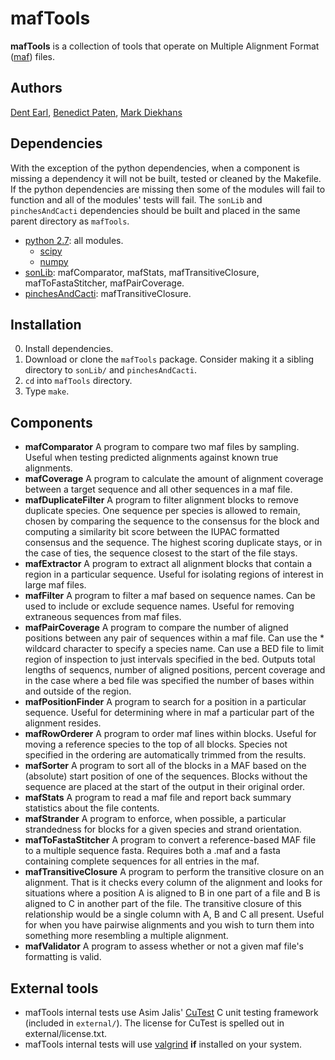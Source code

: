 # mafTools

**mafTools** is a collection of tools that operate on Multiple Alignment Format ([maf](http://genome.ucsc.edu/FAQ/FAQformat.html#format5)) files.

## Authors
[Dent Earl](https://github.com/dentearl/), [Benedict Paten](https://github.com/benedictpaten/), [Mark Diekhans](https://github.com/diekhans)

## Dependencies
With the exception of the python dependencies, when a component is missing a dependency it will not be built, tested or cleaned by the Makefile. If the python dependencies are missing then some of the modules will fail to function and all of the modules' tests will fail. The <code>sonLib</code> and <code>pinchesAndCacti</code> dependencies should be built and placed in the same parent directory as <code>mafTools</code>.
* [python 2.7](http://www.python.org/): all modules.
   * [scipy](http://www.scipy.org/)
   * [numpy](http://numpy.scipy.org/)
* [sonLib](https://github.com/benedictpaten/sonLib/): mafComparator, mafStats, mafTransitiveClosure, mafToFastaStitcher, mafPairCoverage.
* [pinchesAndCacti](https://github.com/benedictpaten/pinchesAndCacti): mafTransitiveClosure.

## Installation
0. Install dependencies.
1. Download or clone the <code>mafTools</code> package. Consider making it a sibling directory to <code>sonLib/</code> and <code>pinchesAndCacti</code>.
2. <code>cd</code> into <code>mafTools</code> directory.
3. Type <code>make</code>.

## Components
* **mafComparator** A program to compare two maf files by sampling. Useful when testing predicted alignments against known true alignments.
* **mafCoverage** A program to calculate the amount of alignment coverage between a target sequence and all other sequences in a maf file.
* **mafDuplicateFilter** A program to filter alignment blocks to remove duplicate species. One sequence per species is allowed to remain, chosen by comparing the sequence to the consensus for the block and computing a similarity bit score between the IUPAC formatted consensus and the sequence. The highest scoring duplicate stays, or in the case of ties, the sequence closest to the start of the file stays.
* **mafExtractor** A program to extract all alignment blocks that contain a region in a particular sequence. Useful for isolating regions of interest in large maf files.
* **mafFilter** A program to filter a maf based on sequence names. Can be used to include or exclude sequence names. Useful for removing extraneous sequences from maf files.
* **mafPairCoverage** A program to compare the number of aligned positions between any pair of sequences within a maf file. Can use the * wildcard character to specify a species name. Can use a BED file to limit region of inspection to just intervals specified in the bed. Outputs total lengths of sequencs, number of aligned positions, percent coverage and in the case where a bed file was specified the number of bases within and outside of the region.
* **mafPositionFinder** A program to search for a position in a particular sequence. Useful for determining where in maf a particular part of the alignment resides.
* **mafRowOrderer** A program to order maf lines within blocks. Useful for moving a reference species to the top of all blocks. Species not specified in the ordering are automatically trimmed from the results.
* **mafSorter** A program to sort all of the blocks in a MAF based on the (absolute) start position of one of the sequences. Blocks without the sequence are placed at the start of the output in their original order.
* **mafStats** A program to read a maf file and report back summary statistics about the file contents.
* **mafStrander** A program to enforce, when possible, a particular strandedness for blocks for a given species and strand orientation.
* **mafToFastaStitcher** A program to convert a reference-based MAF file to a multiple sequence fasta. Requires both a .maf and a fasta containing complete sequences for all entries in the maf.
* **mafTransitiveClosure** A program to perform the transitive closure on an alignment. That is it checks every column of the alignment and looks for situations where a position A is aligned to B in one part of a file and B is aligned to C in another part of the file. The transitive closure of this relationship would be a single column with A, B and C all present. Useful for when you have pairwise alignments and you wish to turn them into something more resembling a multiple alignment.
* **mafValidator** A program to assess whether or not a given maf file's formatting is valid.

## External tools
* mafTools internal tests use Asim Jalis' [CuTest](http://cutest.sourceforge.net/) C unit testing framework (included in <code>external/</code>). The license for CuTest is spelled out in external/license.txt.
* mafTools internal tests will use [valgrind](http://www.valgrind.org/) __if__ installed on your system.
